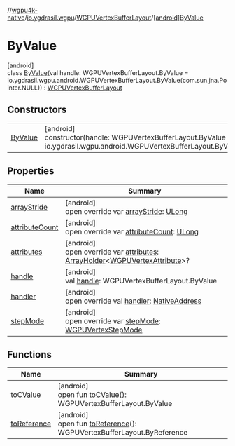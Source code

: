 //[wgpu4k-native](../../../../index.md)/[io.ygdrasil.wgpu](../../index.md)/[WGPUVertexBufferLayout](../index.md)/[[android]ByValue](index.md)

# ByValue

[android]\
class [ByValue](index.md)(val handle: WGPUVertexBufferLayout.ByValue = io.ygdrasil.wgpu.android.WGPUVertexBufferLayout.ByValue(com.sun.jna.Pointer.NULL)) : [WGPUVertexBufferLayout](../index.md)

## Constructors

| | |
|---|---|
| [ByValue](-by-value.md) | [android]<br>constructor(handle: WGPUVertexBufferLayout.ByValue = io.ygdrasil.wgpu.android.WGPUVertexBufferLayout.ByValue(com.sun.jna.Pointer.NULL)) |

## Properties

| Name | Summary |
|---|---|
| [arrayStride](array-stride.md) | [android]<br>open override var [arrayStride](array-stride.md): [ULong](https://kotlinlang.org/api/core/kotlin-stdlib/kotlin/-u-long/index.html) |
| [attributeCount](attribute-count.md) | [android]<br>open override var [attributeCount](attribute-count.md): [ULong](https://kotlinlang.org/api/core/kotlin-stdlib/kotlin/-u-long/index.html) |
| [attributes](attributes.md) | [android]<br>open override var [attributes](attributes.md): [ArrayHolder](../../../ffi/-array-holder/index.md)&lt;[WGPUVertexAttribute](../../-w-g-p-u-vertex-attribute/index.md)&gt;? |
| [handle](handle.md) | [android]<br>val [handle](handle.md): WGPUVertexBufferLayout.ByValue |
| [handler](handler.md) | [android]<br>open override val [handler](handler.md): [NativeAddress](../../../ffi/-native-address/index.md) |
| [stepMode](step-mode.md) | [android]<br>open override var [stepMode](step-mode.md): [WGPUVertexStepMode](../../-w-g-p-u-vertex-step-mode/index.md) |

## Functions

| Name | Summary |
|---|---|
| [toCValue](../[android]to-c-value.md) | [android]<br>open fun [toCValue](../[android]to-c-value.md)(): WGPUVertexBufferLayout.ByValue |
| [toReference](../to-reference.md) | [android]<br>open fun [toReference](../to-reference.md)(): WGPUVertexBufferLayout.ByReference |